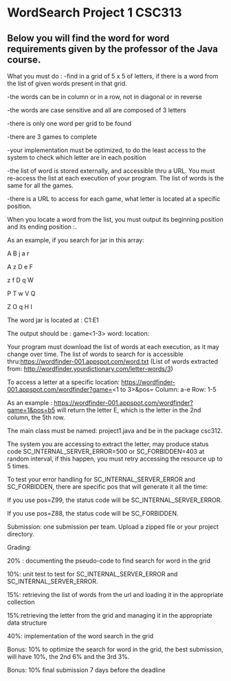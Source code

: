 # WordSearch Project 1 CSC313
 
## Below you will find the word for word requirements given by the professor of the Java course. 
 
 What you must do : 
-find in a grid of 5 x 5 of letters, if there is a word from the list of given words present in that grid.

-the words can be in column or in a row, not in diagonal or in reverse 

-the words are case sensitive and all are composed of 3 letters

-there is only one word per grid to be found

-there are 3 games to complete

-your implementation must be optimized, to do the least access to the system to check which letter are in each position

-the list of word is stored externally, and accessible thru a URL. You must re-access the list at each execution of your program. The list of words is the same for all the games.

-there is a URL to access for each game, what letter is located at a specific position.

When you locate a word from the list, you must output its beginning position and its ending position <column><row>:<column><row>.

As an example, if you search for jar in this array:

A B j a r

A z D e F

z f  D q W

P T w V Q

Z O q H I

The word jar is located at : C1:E1

The output should be : game<1-3> word:<word found> location:<beginning-end>

Your program must download the list of words at each execution, as it may change over time.
The list of words to search for is accessible thru:https://wordfinder-001.appspot.com/word.txt   (List of words extracted from: http://wordfinder.yourdictionary.com/letter-words/3)

To access a letter at a specific location: https://wordfinder-001.appspot.com/wordfinder?game=<1 to 3>&pos=<column><row>
Column: a-e
Row: 1-5

As an example : https://wordfinder-001.appspot.com/wordfinder?game=1&pos=b5 will return the letter E, which is the letter in the 2nd column, the 5th row.

The main class must be named: project1.java and be in the package csc312.

The system you are accessing to extract the letter, may produce status code SC_INTERNAL_SERVER_ERROR=500 or SC_FORBIDDEN=403 at random interval, if this happen, you must retry accessing the resource up to 5 times.

To test your error handling for  SC_INTERNAL_SERVER_ERROR and  SC_FORBIDDEN, there are specific pos that will generate it all the time:

If you use pos=Z99, the status code will be SC_INTERNAL_SERVER_ERROR.

If you use pos=Z88, the status code will be SC_FORBIDDEN.

Submission: one submission per team.  Upload a zipped file or your project directory.

Grading:

20% : documenting the pseudo-code to find search for word in the grid

10%: unit test to test for SC_INTERNAL_SERVER_ERROR  and SC_INTERNAL_SERVER_ERROR.

15%: retrieving the list of words from the url and loading it in the appropriate collection

15%:retrieving the letter from the grid and managing it in the appropriate data structure

40%: implementation of the word search in the grid

Bonus: 10% to optimize the search for word in the grid, the best submission, will have 10%, the 2nd 6% and the 3rd 3%.

Bonus: 10% final submission 7 days before the deadline
